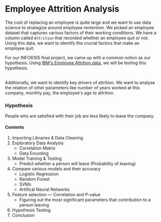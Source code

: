 # Employee Attrition Analysis

The cost of replacing an employee is quite large and we want to use data science to strategize around employee rentention. We picked an employee dataset that captures various factors of their working conditions. We have a column called `Attrition` that recorded whether an employee quit or not. Using this data, we want to identify the crucial factors that make an employee quit. 

For our INFO6105 final project, we came up with a common notion as our hypothesis. Using [IBM's Employee Attrition data](https://www.kaggle.com/datasets/pavansubhasht/ibm-hr-analytics-attrition-dataset), we will be testing this hypothesis. 

<br/> Additionally, we want to identify key drivers of attrition. We want to analyse the relation of other parameters like number of years worked at this company, monthly pay, the employee's age to attrition.


### Hypothesis
People who are satisfied with their job are less likely to leave the company. 


#### Contents

1. Importing Libraries & Data Cleaning
2. Exploratory Data Analysis
    * Correlation Matrix
    * Data Encoding
3. Model Training & Testing
    * Predict whether a person will leave (Probability of leaving)
4. Compare various models and their accuracy
    * Logistic Regression
    * Random Forest
    * SVMs
    * Artifical Neural Networks
5. Feature selection — Correlation and P-value
    * Figuring out the most significant parameters that contribution to a person leaving
6. Hypothesis Testing 
7. Conclusion

